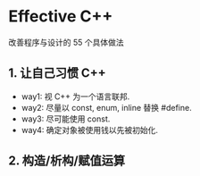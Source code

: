 # Effective C++
 
改善程序与设计的 55 个具体做法   

## 1. 让自己习惯 C++

- way1: 视 C++ 为一个语言联邦.  
- way2: 尽量以 const, enum, inline 替换 #define.  
- way3: 尽可能使用 const.  
- way4: 确定对象被使用钱以先被初始化.  

## 2. 构造/析构/赋值运算


